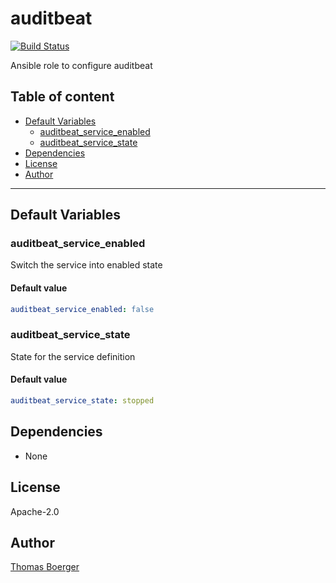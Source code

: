 # auditbeat

[![Build Status](https://cloud.drone.io/api/badges/rolehippie/auditbeat/status.svg)](https://cloud.drone.io/rolehippie/auditbeat)

Ansible role to configure auditbeat

## Table of content

* [Default Variables](#default-variables)
  * [auditbeat_service_enabled](#auditbeat_service_enabled)
  * [auditbeat_service_state](#auditbeat_service_state)
* [Dependencies](#dependencies)
* [License](#license)
* [Author](#author)

---

## Default Variables

### auditbeat_service_enabled

Switch the service into enabled state

#### Default value

```YAML
auditbeat_service_enabled: false
```

### auditbeat_service_state

State for the service definition

#### Default value

```YAML
auditbeat_service_state: stopped
```

## Dependencies

- None

## License

Apache-2.0

## Author

[Thomas Boerger](https://github.com/tboerger)
